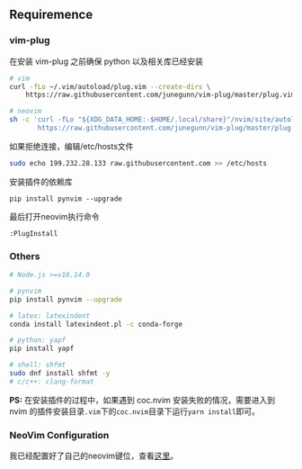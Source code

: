 ## Requiremence

### vim-plug

在安装 vim-plug 之前确保 python 以及相关库已经安装  

```bash
# vim
curl -fLo ~/.vim/autoload/plug.vim --create-dirs \
    https://raw.githubusercontent.com/junegunn/vim-plug/master/plug.vim

# neovim
sh -c 'curl -fLo "${XDG_DATA_HOME:-$HOME/.local/share}"/nvim/site/autoload/plug.vim --create-dirs \
       https://raw.githubusercontent.com/junegunn/vim-plug/master/plug.vim'
```

如果拒绝连接，编辑/etc/hosts文件

```bash
sudo echo 199.232.28.133 raw.githubusercontent.com >> /etc/hosts
```

安装插件的依赖库

```
pip install pynvim --upgrade
```

最后打开neovim执行命令

```
:PlugInstall
```

### Others

```bash
# Node.js >=v16.14.0

# pynvim
pip install pynvim --upgrade

# latex: latexindent
conda install latexindent.pl -c conda-forge

# python: yapf
pip install yapf

# shell: shfmt
sudo dnf install shfmt -y
# c/c++: clang-format
```

**PS:** 在安装插件的过程中，如果遇到 coc.nvim 安装失败的情况，需要进入到 nvim 的插件安装目录`.vim`下的`coc.nvim`目录下运行`yarn install`即可。

### NeoVim Configuration

我已经配置好了自己的neovim键位，查看[这里](vimConfig.md)。